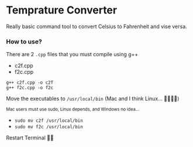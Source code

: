 # Temprature Converter
Really basic command tool to convert Celsius to Fahrenheit and vise versa.


### How to use?
There are 2 ```.cpp``` files that you must compile using g++
- c2f.cpp
- f2c.cpp

```g++ c2f.cpp -o c2f```  
```g++ f2c.cpp -o f2c```

Move the executables to ```/usr/local/bin``` (Mac and I think Linux... 🤷🏽🤔💭)  

<sup>Mac users must use sudo, Linux depends, and Windows no idea...</sup>
- ```sudo mv c2f /usr/local/bin```
- ```sudo mv f2c /usr/local/bin```

Restart Terminal 👍🏽
